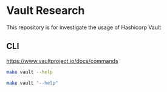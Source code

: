 # Vault Research

This repository is for investigate the usage of Hashicorp Vault

## CLI 

https://www.vaultproject.io/docs/commands

```bash
make vault --help
```

```bash
make vault "--help"
```